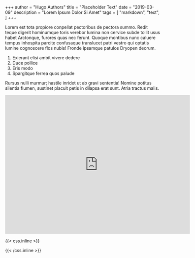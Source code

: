 +++
author = "Hugo Authors"
title = "Placeholder Text"
date = "2019-03-09"
description = "Lorem Ipsum Dolor Si Amet"
tags = [
    "markdown",
    "text",
]
+++

Lorem est tota propiore conpellat pectoribus de pectora summo. <!--more-->Redit teque digerit hominumque toris verebor lumina non cervice subde tollit usus habet Arctonque, furores quas nec ferunt. Quoque montibus nunc caluere tempus inhospita parcite confusaque translucet patri vestro qui optatis lumine cognoscere flos nubis! Fronde ipsamque patulos Dryopen deorum.

1. Exierant elisi ambit vivere dedere
2. Duce pollice
3. Eris modo
4. Spargitque ferrea quos palude

Rursus nulli murmur; hastile inridet ut ab gravi sententia! Nomine potitus silentia flumen, sustinet placuit petis in dilapsa erat sunt. Atria tractus malis.


<iframe src="https://www.google.com/maps/embed?pb=!1m18!1m12!1m3!1d2579.6980389524133!2d20.132421816436086!3d49.71648627938087!2m3!1f0!2f0!3f0!3m2!1i1024!2i768!4f13.1!3m3!1m2!1s0x6001ee6c957235a7%3A0xff34faddbb5d0fc6!2sJednostka%20Paintball%20Kasina!5e0!3m2!1sen!2spl!4v1663707054481!5m2!1sen!2spl" width="600" height="450" style="border:0;" allowfullscreen="" loading="lazy" referrerpolicy="no-referrer-when-downgrade"></iframe>


{{< css.inline >}}
<style>
.canon { background: white; width: 100%; height: auto; }
</style>
{{< /css.inline >}}
